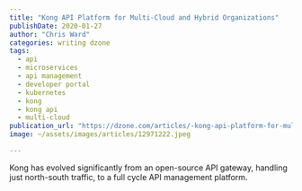 ```yaml
---
title: "Kong API Platform for Multi-Cloud and Hybrid Organizations"
publishDate: 2020-01-27
author: "Chris Ward"
categories: writing dzone
tags: 
  - api
  - microservices
  - api management
  - developer portal
  - kubernetes
  - kong
  - kong api
  - multi-cloud
publication_url: "https://dzone.com/articles/-kong-api-platform-for-multi-cloud-and-hybrid-orga"
image: ~/assets/images/articles/12971222.jpeg

---
```

Kong has evolved significantly from an open-source API gateway, handling just north-south traffic, to a full cycle API management platform.

